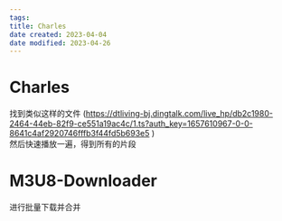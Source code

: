 ```yaml
---
tags:
title: Charles
date created: 2023-04-04
date modified: 2023-04-26
---
```


# Charles

找到类似这样的文件 (https://dtliving-bj.dingtalk.com/live_hp/db2c1980-2464-44eb-82f9-ce551a19ac4c/1.ts?auth_key=1657610967-0-0-8641c4af2920746fffb3f44fd5b693e5 )  
然后快速播放一遍，得到所有的片段

# M3U8-Downloader

进行批量下载并合并
